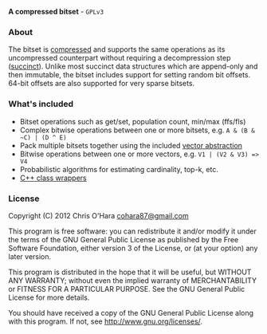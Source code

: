 **A compressed bitset** - `GPLv3`

### About

The bitset is
[compressed](https://github.com/chriso/bitset/blob/master/include/bitset/bitset.h#L6-24)
and supports the same operations as its uncompressed counterpart without
requiring a decompression step
([succinct](http://en.wikipedia.org/wiki/Succinct_data_structure)).
Unlike most succinct data structures which are append-only and then immutable, the bitset includes support for setting random bit offsets. 64-bit offsets are also supported for very sparse bitsets.

### What's included

- Bitset operations such as get/set, population count, min/max (ffs/fls)
- Complex bitwise operations between one or more bitsets, e.g. `A & (B & ~C) | (D ^ E)`
- Pack multiple bitsets together using the included [vector
  abstraction](https://github.com/chriso/bitset/blob/master/include/bitset/vector.h#L7-25)
- Bitwise operations between one or more vectors, e.g. `V1 | (V2 & V3) => V4`
- Probabilistic algorithms for estimating cardinality, top-k, etc.
- [C++ class
  wrappers](https://github.com/chriso/bitset/blob/master/include/bitset/bitset.hpp)

### License

Copyright (C) 2012 Chris O'Hara <cohara87@gmail.com>

This program is free software: you can redistribute it and/or modify
it under the terms of the GNU General Public License as published by
the Free Software Foundation, either version 3 of the License, or
(at your option) any later version.

This program is distributed in the hope that it will be useful,
but WITHOUT ANY WARRANTY; without even the implied warranty of
MERCHANTABILITY or FITNESS FOR A PARTICULAR PURPOSE.  See the
GNU General Public License for more details.

You should have received a copy of the GNU General Public License
along with this program. If not, see <http://www.gnu.org/licenses/>.

